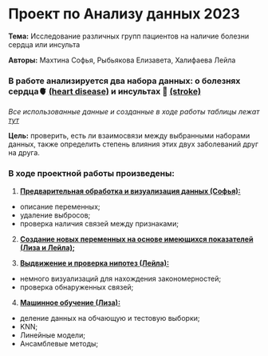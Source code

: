 # Проект по Анализу данных 2023
__Тема:__ Исследование различных групп пациентов на наличие болезни сердца или инсульта

__Авторы:__ Махтина Софья, Рыбьякова Елизавета, Халифаева Лейла

### В работе анализируется два набора данных: о болезнях сердца🫀 [(heart disease)](https://www.kaggle.com/datasets/alexteboul/heart-disease-health-indicators-dataset) и инсультах 🧠 [(stroke)](https://www.kaggle.com/datasets/zzettrkalpakbal/full-filled-brain-stroke-dataset?select=full_data.csv)

_Все использованные данные и созданные в ходе работы таблицы лежат [тут](https://github.com/KhalifaevaLeyla/ProjectPython/tree/c7ddeece962c1b551e79e8e9b8c6e85bbf88741d/data)_

__Цель:__ проверить, есть ли взаимосвязи между выбранными наборами данных, также определить степень влияния этих двух заболеваний друг на друга.

### В ходе проектной работы произведены:
 1. [__Предварительная обработка и визуализация данных (Софья):__](https://github.com/KhalifaevaLeyla/ProjectPython/blob/c7ddeece962c1b551e79e8e9b8c6e85bbf88741d/1_EDA.ipynb)
* описание переменных;
* удаление выбросов;
* проверка наличия связей между признаками;

2. [__Создание новых переменных на основе имеющихся показателей (Лиза и Лейла);__](https://github.com/KhalifaevaLeyla/ProjectPython/blob/c7ddeece962c1b551e79e8e9b8c6e85bbf88741d/2_Features.ipynb)

3. [__Выдвижение и проверка нипотез (Лейла):__](https://github.com/KhalifaevaLeyla/ProjectPython/blob/c7ddeece962c1b551e79e8e9b8c6e85bbf88741d/3_Hypothesis.ipynb)
* немного визуализаций для нахождения закономерностей;
* проверка обнаруженных связей;

4. [__Машинное обучение (Лиза):__](https://github.com/KhalifaevaLeyla/ProjectPython/blob/c7ddeece962c1b551e79e8e9b8c6e85bbf88741d/4_ML.ipynb)
* деление данных на обчающую и тестовую выборки;
* KNN;
* Линейные модели;
* Ансамблевые методы;


